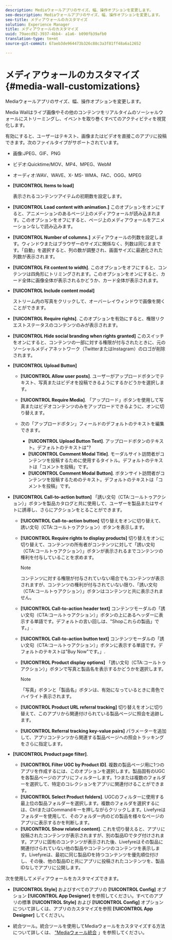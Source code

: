 ```yaml
---
description: Mediaウォールアプリのサイズ、幅、操作オプションを変更します。
seo-description: Mediaウォールアプリのサイズ、幅、操作オプションを変更します。
seo-title: メディアウォールのカスタマイズ
solution: Experience Manager
title: メディアウォールのカスタマイズ
uuid: 79aecd92-3937-4bb4- a1a6- b090fb39afb0
translation-type: tm+mt
source-git-commit: 67aeb3de964473b326c88c3a3f81ff48a6a12652

---
```



# メディアウォールのカスタマイズ{#media-wall-customizations}

Mediaウォールアプリのサイズ、幅、操作オプションを変更します。



Media Wallはライブ画像やその他のコンテンツをリアルタイムのソーシャルウォールにストリーミングし、イベントを取り巻くすべてのアクティビティを視覚化します。

有効にすると、ユーザーはテキスト、画像またはビデオを直接このアプリに投稿できます。次のファイルタイプがサポートされています。

* 画像:JPEG、GIF、PNG
* ビデオ:Quicktime/MOV、MP4、MPEG、WebM
* オーディオ:WAV、WAVE、X- MS- WMA、FAC、OGG、MPEG

* **[!UICONTROL Items to load]** 

   表示されるコンテンツアイテムの初期数を設定します。

* **[!UICONTROL Load content with animation.]** このオプションをオンにすると、アニメーションのあるページ上のメディアウォールが読み込まれます。このオプションをオフにすると、ページ上のメディアウォールをアニメーションなしで読み込みます。
* **[!UICONTROL Number of columns.]** メディアウォールの列数を設定します。ウィンドウまたはブラウザーのサイズに関係なく、列数は同じままです。「自動」を選択すると、列の数が調整され、画面サイズに最適化された列数が表示されます。
* **[!UICONTROL Fit content to width]**. このオプションをオフにすると、コンテンツは四角形にトリミングされます。このオプションをオンにすると、カード全体に画像全体が表示されるかどうか、カード全体が表示されます。
* **[!UICONTROL Include content modal]** 

   ストリーム内の写真をクリックして、オーバーレイウィンドウで画像を開くことができます。

* **[!UICONTROL Require rights]**. このオプションを有効にすると、権限リクエストステータスのコンテンツのみが表示されます。
* **[!UICONTROL Hide social branding when rights granted]** このスイッチをオンにすると、コンテンツの一部に対する権限が付与されたときに、元のソーシャルメディアネットワーク（TwitterまたはInstagram）のロゴが削除されます。

* **[!UICONTROL Upload Button]** 

   * **[!UICONTROL Allow user posts]**. ユーザーがアップロードボタンでテキスト、写真またはビデオを投稿できるようにするかどうかを選択します。
   * **[!UICONTROL Require Media]**. 「アップロード」ボタンを使用して写真またはビデオコンテンツのみをアップロードできるように、オンに切り替えます。
   * 次の「アップロードボタン」フィールドのデフォルトのテキストを編集できます。

      * **[!UICONTROL Upload Button Text]**. アップロードボタンのテキスト。デフォルトのテキストは&quot;?
      * **[!UICONTROL Comment Modal Title]**. モーダルサイト訪問者がコンテンツを投稿するために使用するタイトル。デフォルトのテキストは「コメントを投稿」です。
      * **[!UICONTROL Comment Modal Button]**. ボタンサイト訪問者がコンテンツを投稿するためのテキスト。デフォルトのテキストは「コメントを投稿」です。

* **[!UICONTROL Call-to-action button]** 「誘い文句（CTA:コールトゥアクション）」ボタンを製品カタログと共に使用して、ユーザーを製品またはサイトに誘導し、さらにアクションをとることができます。

   * **[!UICONTROL Call-to-action button]** 切り替えをオンに切り替えて、誘い文句（CTA:コールトゥアクション）ボタンを表示します。
   * **[!UICONTROL Require rights to display products]** 切り替えをオンに切り替えて、コンテンツの所有者がコンテンツに対して「誘い文句（CTA:コールトゥアクション）」ボタンが表示されるまでコンテンツの権利を付与していることを求めます。

      >[!NOTE]
      >
      >コンテンツに対する権限が付与されていない場合でもコンテンツが表示されますが、コンテンツの権利が付与されていない限り、「誘い文句（CTA:コールトゥアクション）」ボタンはコンテンツと共に表示されません。

   * **[!UICONTROL Call-to-action header text]** コンテンツモーダルの「誘い文句（CTA:コールトゥアクション）」ボタンの上にあるヘッダーに表示する単語です。デフォルトの言い回しは、&quot;Shopこれらの製品」です。」.
   * **[!UICONTROL Call-to-action button text]** コンテンツモーダルの「誘い文句（CTA:コールトゥアクション）」ボタンに表示する単語です。デフォルトのテキストは&quot;Buy Now&quot;です。」.
   * **[!UICONTROL Product display options]** 「誘い文句（CTA:コールトゥアクション）」ボタンで写真と製品名を表示するかどうかを選択します。

      >[!NOTE]
      >
      >「写真」ボタンと「製品名」ボタンは、有効になっているときに青色でハイライト表示されます。

   * **[!UICONTROL Product URL referral tracking]** 切り替えをオンに切り替えて、このアプリから関連付けられている製品ページに照会を追跡します。
   * **[!UICONTROL Referral tracking key-value pairs]** パラメーターを追加して、アプリコンテンツから関連する製品ページへの照会トラッキングをさらに指定します。

* **[!UICONTROL Product page filter]**.
   * **[!UICONTROL Filter UGC by Product ID]**. 複数の製品ページ用に1つのアプリを作成するには、このオプションを選択します。製品固有のUGCを各製品ページのアプリにフィルターします。1つまたは複数のフォルダーを選択して、特定のコレクションをアプリに関連付けることができます。
   * **[!UICONTROL Select Product folders]**. UGCのフィルターに使用する最上位の製品フォルダーを選択します。複数のフォルダを選択するには、CtrlまたはCommandキーを押しながらクリックします。Livefyreはフォルダーを使用して、そのフォルダー内のどの製品を様々なページのアプリに表示するかを判断します。
   * **[!UICONTROL Show related content]**. これを切り替えると、アプリに投稿されたコンテンツが表示されますが、別の製品IDでタグ付けされます。アプリに固有のコンテンツが表示された後、Livefyreはその製品に関連付けられていない他の製品やコンテンツのコンテンツを表示します。Livefyreは、最初に同じ製品IDを持つコンテンツを優先順位付けし、その後、他の製品IDと共にアプリに投稿されたコンテンツを、製品IDなしでアプリに公開します。

次を使用してメディアウォールをカスタマイズできます。

* **[!UICONTROL Style]** およびすべてのアプリの **[!UICONTROL Config]** オプション **[!UICONTROL App Designer]** を参照してください。すべてのアプリの標準 **[!UICONTROL Style]** および **[!UICONTROL Config]** オプションについて詳しくは、アプリのカスタマイズを参照 **[!UICONTROL App Designer]** してください。

* 統合ツール。統合ツールを使用してMediaウォールをカスタマイズする方法について詳しくは、 [&quot;Mediaウォール統合](/help/implementation/c-app-integrations/c-media-wall-integration.md) 」を参照してください。

